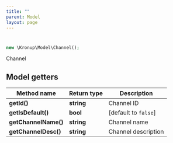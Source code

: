 ```yaml
---
title: ""
parent: Model
layout: page
---
```


# 

```php
new \Kronup\Model\Channel();
```

Channel

## Model getters

Method name | Return type | Description
------------ | ------------- | -------------
**getId()** | **string** | Channel ID
**getIsDefault()** | **bool** | [default to `false`]
**getChannelName()** | **string** | Channel name
**getChannelDesc()** | **string** | Channel description

